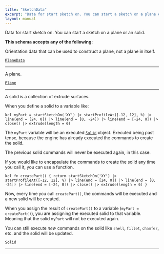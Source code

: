 ```yaml
---
title: "SketchData"
excerpt: "Data for start sketch on. You can start a sketch on a plane or an solid."
layout: manual
---
```


Data for start sketch on. You can start a sketch on a plane or an solid.




**This schema accepts any of the following:**

Orientation data that can be used to construct a plane, not a plane in itself.

[`PlaneData`](/docs/kcl/types/PlaneData)








----
A plane.

[`Plane`](/docs/kcl/types/Plane)








----
A solid is a collection of extrude surfaces.

When you define a solid to a variable like:

```kcl myPart = startSketchOn('XY') |> startProfileAt([-12, 12], %) |> line(end = [24, 0]) |> line(end = [0, -24]) |> line(end = [-24, 0]) |> close() |> extrude(length = 6) ```

The `myPart` variable will be an executed [`Solid`](/docs/kcl/types/Solid) object. Executed being past tense, because the engine has already executed the commands to create the solid.

The previous solid commands will never be executed again, in this case.

If you would like to encapsulate the commands to create the solid any time you call it, you can use a function.

```kcl fn createPart() { return startSketchOn('XY') |> startProfileAt([-12, 12], %) |> line(end = [24, 0]) |> line(end = [0, -24]) |> line(end = [-24, 0]) |> close() |> extrude(length = 6) } ```

Now, every time you call `createPart()`, the commands will be executed and a new solid will be created.

When you assign the result of `createPart()` to a variable (`myPart = createPart()`), you are assigning the executed solid to that variable. Meaning that the solid `myPart` will not be executed again.

You can still execute _new_ commands on the solid like `shell`, `fillet`, `chamfer`, etc. and the solid will be updated.

[`Solid`](/docs/kcl/types/Solid)








----





